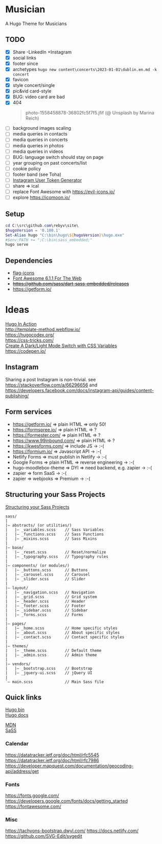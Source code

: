 # Musician

A Hugo Theme for Musicians

## TODO

- [x] Share -LinkedIn +Instagram
- [x] social links
- [x] footer since
- [x] archetypes `hugo new content\concerts\2023-01-01\dublin.en.md -k concert`
- [x] favicon
- [x] style concert/single
- [x] pic&vid card-style
- [x] BUG: video card are bad
- [x] 404
  > photo-1558458878-36802fc5f7f5.jfif (@ Unsplash by Marina Reich)
- [ ] background images scaling
- [ ] media queries in contacts
- [ ] media queries in concerts
- [ ] media queries in photos
- [ ] media queries in videos
- [ ] BUG: language switch should stay on page
- [ ] year grouping on past concerts/list
- [ ] cookie policy
- [ ] footer band (see Toha)
- [ ] [Instagram User Token Generator](https://developers.facebook.com/docs/instagram-basic-display-api/overview#user-token-generator)
- [ ] share => ical
- [ ] replace Font Awesome with https://evil-icons.io/
- [ ] explore https://icomoon.io/

## Setup

```Powershell
cd C:\src\github.com\rebyv\site\
$hugoVersion = '0.100.1'
Set-Alias hugo "C:\bin\hugo\${hugoVersion}\hugo.exe"
#$env:PATH += ";C:\bin\sass_embedded;"
hugo serve
```

## Dependencies

- [flag-icons](https://github.com/lipis/flag-icons)  
- [Font Awesome 6.1.1 For The Web](https://fontawesome.com/)  
- ~~https://github.com/sass/dart-sass-embedded/releases~~
- https://getform.io/

# Ideas

[Hugo In Action](https://github.com/hugoinaction/hugoinaction)  
<http://template-method.webflow.io/>  
<https://hugocodex.org/>  
<https://css-tricks.com/>  
[Create A Dark/Light Mode Switch with CSS Variables](https://dev.to/ananyaneogi/create-a-dark-light-mode-switch-with-css-variables-34l8)  
<https://codepen.io/>  

## Instagram

Sharing a post Instagram is non-trivial.
see https://stackoverflow.com/a/66296656
and https://developers.facebook.com/docs/instagram-api/guides/content-publishing/


## Form services

- https://getform.io/ => plain HTML => only 50!
- https://formspree.io/ => plain HTML => ?
- https://formester.com/ => plain HTML => ?
- https://www.99inbound.com/ => plain HTML => ?
- https://kwesforms.com/ => include JS -> :-(
- https://formium.io/ => Javascript API -> :-(
- Netlify Forms => must publish in Netlify -> :-(
- Google Forms => plain HTML => reverse engineering -> :-(
- hugo-moodlebox-theme => DYI => need backend, e.g. zapier -> :-(
- zapier => form SaaS -> :-(
- zapier => webjooks => Premium -> :-(

## Structuring your Sass Projects

[Structuring your Sass Projects](https://itnext.io/structuring-your-sass-projects-c8d41fa55ed4)

```
sass/
|
|– abstracts/ (or utilities/)
|   |– _variables.scss    // Sass Variables
|   |– _functions.scss    // Sass Functions
|   |– _mixins.scss       // Sass Mixins
|
|– base/
|   |– _reset.scss        // Reset/normalize
|   |– _typography.scss   // Typography rules
|
|– components/ (or modules/)
|   |– _buttons.scss      // Buttons
|   |– _carousel.scss     // Carousel
|   |– _slider.scss       // Slider
|
|– layout/
|   |– _navigation.scss   // Navigation
|   |– _grid.scss         // Grid system
|   |– _header.scss       // Header
|   |– _footer.scss       // Footer
|   |– _sidebar.scss      // Sidebar
|   |– _forms.scss        // Forms
|
|– pages/
|   |– _home.scss         // Home specific styles
|   |– _about.scss        // About specific styles
|   |– _contact.scss      // Contact specific styles
|
|– themes/
|   |– _theme.scss        // Default theme
|   |– _admin.scss        // Admin theme
|
|– vendors/
|   |– _bootstrap.scss    // Bootstrap
|   |– _jquery-ui.scss    // jQuery UI
|
`– main.scss              // Main Sass file
```

## Quick links

[Hugo bin](https://github.com/gohugoio/hugo/releases)  
[Hugo docs](https://gohugo.io/documentation/)  

[MDN](https://developer.mozilla.org/en-US/docs/Web/CSS)  
[SaSS](https://sass-lang.com/documentation/)  

### Calendar
<https://datatracker.ietf.org/doc/html/rfc5545>  
<https://datatracker.ietf.org/doc/html/rfc7986>  
<https://developer.mapquest.com/documentation/geocoding-api/address/get>  

### Fonts
<https://fonts.google.com/>  
<https://developers.google.com/fonts/docs/getting_started>  
<https://fontawesome.com/>  

### Misc
<https://tachyons-bootstrap.dwyl.com/>
<https://docs.netlify.com/>
<https://github.com/SVG-Edit/svgedit>

